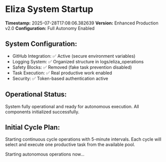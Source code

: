 # Eliza System Startup

**Timestamp:** 2025-07-28T17:08:06.382639
**Version:** Enhanced Production v2.0
**Configuration:** Full Autonomy Enabled

## System Configuration:
- GitHub Integration: ✅ Active (secure environment variables)
- Logging System: ✅ Organized structure in logs/eliza_operations
- Safety Blocks: ✅ Removed (fake task prevention disabled)
- Task Execution: ✅ Real productive work enabled
- Security: ✅ Token-based authentication active

## Operational Status:
System fully operational and ready for autonomous execution.
All components initialized successfully.

## Initial Cycle Plan:
Starting continuous cycle operations with 5-minute intervals.
Each cycle will select and execute one productive task from the available pool.

Starting autonomous operations now...

